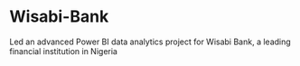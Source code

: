 # Wisabi-Bank
Led an advanced Power BI data analytics project for Wisabi Bank, a leading financial institution in Nigeria

